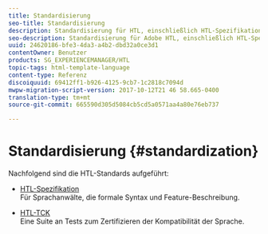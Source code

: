 ```yaml
---
title: Standardisierung
seo-title: Standardisierung
description: Standardisierung für HTL, einschließlich HTL-Spezifikation und HTL-TCK.
seo-description: Standardisierung für Adobe HTL, einschließlich HTL-Spezifikation und HTL-TCK.
uuid: 24620186-bfe3-4da3-a4b2-dbd32a0ce3d1
contentOwner: Benutzer
products: SG_EXPERIENCEMANAGER/HTL
topic-tags: html-template-language
content-type: Referenz
discoiquuid: 69412ff1-b926-4125-9cb7-1c2818c7094d
mwpw-migration-script-version: 2017-10-12T21 46 58.665-0400
translation-type: tm+mt
source-git-commit: 665590d305d5084cb5cd5a0571aa4a80e76eb737

---
```



# Standardisierung {#standardization}

Nachfolgend sind die HTL-Standards aufgeführt:

* [HTL-Spezifikation](https://github.com/Adobe-Marketing-Cloud/sightly-spec)\
   Für Sprachanwälte, die formale Syntax und Feature-Beschreibung.

* [HTL-TCK](https://github.com/Adobe-Marketing-Cloud/sightly-tck)\
   Eine Suite an Tests zum Zertifizieren der Kompatibilität der Sprache.
